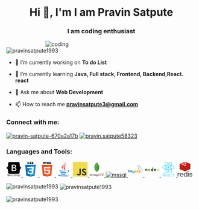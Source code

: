 <h1 align="center">Hi 👋, I'm I am Pravin Satpute</h1>
<h3 align="center">I am coding enthusiast</h3>
<img align="right" width=400 alt="coding" src="https://t4.ftcdn.net/jpg/01/62/94/35/360_F_162943505_00ppafZd2xBpH3P98qby2qyqZiirXgnO.jpg"

<p align="left"> <img src="https://komarev.com/ghpvc/?username=pravinsatpute1993&label=Profile%20views&color=0e75b6&style=flat" alt="pravinsatpute1993" /> </p>

- 🔭 I’m currently working on **To do List**

- 🌱 I’m currently learning **Java, Full stack, Frontend, Backend,React. react**

- 💬 Ask me about **Web Development**

- 📫 How to reach me **pravinsatpute3@gmail.com**

<h3 align="left">Connect with me:</h3>
<p align="left">
<a href="https://linkedin.com/in/pravin-satpute-670a2a17b" target="blank"><img align="center" src="https://raw.githubusercontent.com/rahuldkjain/github-profile-readme-generator/master/src/images/icons/Social/linked-in-alt.svg" alt="pravin-satpute-670a2a17b" height="30" width="40" /></a>
<a href="https://fb.com/pravin.satpute58323" target="blank"><img align="center" src="https://raw.githubusercontent.com/rahuldkjain/github-profile-readme-generator/master/src/images/icons/Social/facebook.svg" alt="pravin.satpute58323" height="30" width="40" /></a>
</p>

<h3 align="left">Languages and Tools:</h3>
<p align="left"> <a href="https://getbootstrap.com" target="_blank" rel="noreferrer"> <img src="https://raw.githubusercontent.com/devicons/devicon/master/icons/bootstrap/bootstrap-plain-wordmark.svg" alt="bootstrap" width="40" height="40"/> </a> <a href="https://www.w3schools.com/css/" target="_blank" rel="noreferrer"> <img src="https://raw.githubusercontent.com/devicons/devicon/master/icons/css3/css3-original-wordmark.svg" alt="css3" width="40" height="40"/> </a> <a href="https://www.w3.org/html/" target="_blank" rel="noreferrer"> <img src="https://raw.githubusercontent.com/devicons/devicon/master/icons/html5/html5-original-wordmark.svg" alt="html5" width="40" height="40"/> </a> <a href="https://www.java.com" target="_blank" rel="noreferrer"> <img src="https://raw.githubusercontent.com/devicons/devicon/master/icons/java/java-original.svg" alt="java" width="40" height="40"/> </a> <a href="https://developer.mozilla.org/en-US/docs/Web/JavaScript" target="_blank" rel="noreferrer"> <img src="https://raw.githubusercontent.com/devicons/devicon/master/icons/javascript/javascript-original.svg" alt="javascript" width="40" height="40"/> </a> <a href="https://www.mongodb.com/" target="_blank" rel="noreferrer"> <img src="https://raw.githubusercontent.com/devicons/devicon/master/icons/mongodb/mongodb-original-wordmark.svg" alt="mongodb" width="40" height="40"/> </a> <a href="https://www.microsoft.com/en-us/sql-server" target="_blank" rel="noreferrer"> <img src="https://www.svgrepo.com/show/303229/microsoft-sql-server-logo.svg" alt="mssql" width="40" height="40"/> </a> <a href="https://www.mysql.com/" target="_blank" rel="noreferrer"> <img src="https://raw.githubusercontent.com/devicons/devicon/master/icons/mysql/mysql-original-wordmark.svg" alt="mysql" width="40" height="40"/> </a> <a href="https://nodejs.org" target="_blank" rel="noreferrer"> <img src="https://raw.githubusercontent.com/devicons/devicon/master/icons/nodejs/nodejs-original-wordmark.svg" alt="nodejs" width="40" height="40"/> </a> <a href="https://reactjs.org/" target="_blank" rel="noreferrer"> <img src="https://raw.githubusercontent.com/devicons/devicon/master/icons/react/react-original-wordmark.svg" alt="react" width="40" height="40"/> </a> <a href="https://redis.io" target="_blank" rel="noreferrer"> <img src="https://raw.githubusercontent.com/devicons/devicon/master/icons/redis/redis-original-wordmark.svg" alt="redis" width="40" height="40"/> </a> </p>

<p><img align="left" src="https://github-readme-stats.vercel.app/api/top-langs?username=pravinsatpute1993&show_icons=true&locale=en&layout=compact" alt="pravinsatpute1993" /></p>

<p>&nbsp;<img align="center" src="https://github-readme-stats.vercel.app/api?username=pravinsatpute1993&show_icons=true&locale=en" alt="pravinsatpute1993" /></p>

<p><img align="center" src="https://github-readme-streak-stats.herokuapp.com/?user=pravinsatpute1993&" alt="pravinsatpute1993" /></p>
